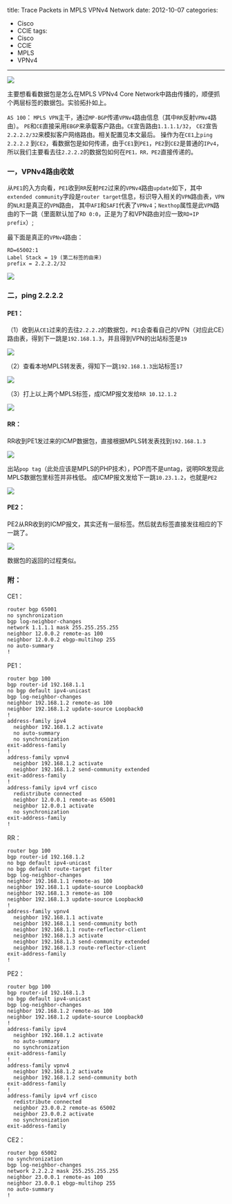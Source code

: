 title: Trace Packets in MPLS VPNv4 Network
date: 2012-10-07
categories:
- Cisco
- CCIE
tags:
- Cisco
- CCIE
- MPLS
- VPNv4
---

![](/thumbnails/vpnv4-packets/topo.png)

主要想看看数据包是怎么在MPLS VPNv4 Core Network中路由传播的，顺便抓个两层标签的数据包。实验拓扑如上。

`AS 100`： `MPLS VPN`主干，通过`MP-BGP`传递`VPNv4`路由信息（其中`RR`反射`VPNv4`路由）。
`PE`和`CE`直接采用`EBGP`来承载客户路由。`CE`宣告路由`1.1.1.1/32`， `CE2`宣告`2.2.2.2/32`来模拟客户网络路由。相关配置见本文最后。
操作为在`CE1`上`ping 2.2.2.2` 到`CE2`，看数据包是如何传递，由于`CE1`到`PE1`，`PE2`到`CE2`是普通的`IPv4`，所以我们主要看去往`2.2.2.2`的数据包如何在`PE1，RR，PE2`直接传递的。


### 一，VPNv4路由收敛

从`PE1`的入方向看，`PE1`收到`RR`反射`PE2`过来的`VPNv4`路由`update`如下，其中`extended community`字段是`router target`信息，标识导入相关的`VPN`路由表，`VPN`的`NLRI`是真正的`VPN`路由，
其中`AFI`和`SAFI`代表了`VPNv4`；`Nexthop`属性是此`VPN`路由的下一跳（里面默认加了`RD 0:0`，正是为了和VPN路由对应一致`RD+IP prefix`）;

最下面是真正的`VPNv4`路由：

    RD=65002:1
    Label Stack = 19 (第二标签的由来)
    prefix = 2.2.2.2/32

![](/thumbnails/vpnv4-packets/wireshark1.png)

### 二，ping 2.2.2.2

#### PE1：

（1）收到从`CE1`过来的去往`2.2.2.2`的数据包，`PE1`会查看自己的VPN（对应此CE）路由表，得到下一跳是`192.168.1.3`，并且得到VPN的出站标签是`19`

![](/thumbnails/vpnv4-packets/show1.png)


（2）查看本地MPLS转发表，得知下一跳`192.168.1.3`出站标签`17`

![](/thumbnails/vpnv4-packets/show2.png)

（3）打上以上两个MPLS标签，成ICMP报文发给`RR 10.12.1.2`

![](/thumbnails/vpnv4-packets/wireshark2.png)

#### RR：

RR收到PE1发过来的ICMP数据包，直接根据MPLS转发表找到`192.168.1.3`

![](/thumbnails/vpnv4-packets/show3.png)

出站`pop tag`（此处应该是MPLS的PHP技术），POP而不是untag，说明RR发现此MPLS数据包里标签并非栈低。
成ICMP报文发给下一跳`10.23.1.2`，也就是`PE2`

![](/thumbnails/vpnv4-packets/wireshark3.png)

#### PE2：

PE2从RR收到的ICMP报文，其实还有一层标签。然后就去标签直接发往相应的下一跳了。

![](/thumbnails/vpnv4-packets/show4.png)

数据包的返回的过程类似。


### 附：

CE1：

```
router bgp 65001
no synchronization
bgp log-neighbor-changes
network 1.1.1.1 mask 255.255.255.255
neighbor 12.0.0.2 remote-as 100
neighbor 12.0.0.2 ebgp-multihop 255
no auto-summary
!
```
PE1：

```
router bgp 100
bgp router-id 192.168.1.1
no bgp default ipv4-unicast
bgp log-neighbor-changes
neighbor 192.168.1.2 remote-as 100
neighbor 192.168.1.2 update-source Loopback0
!
address-family ipv4
  neighbor 192.168.1.2 activate
  no auto-summary
  no synchronization
exit-address-family
!
address-family vpnv4
  neighbor 192.168.1.2 activate
  neighbor 192.168.1.2 send-community extended
exit-address-family
!
address-family ipv4 vrf cisco
  redistribute connected
  neighbor 12.0.0.1 remote-as 65001
  neighbor 12.0.0.1 activate
  no synchronization
exit-address-family
!
```
RR：

```
router bgp 100
bgp router-id 192.168.1.2
no bgp default ipv4-unicast
no bgp default route-target filter
bgp log-neighbor-changes
neighbor 192.168.1.1 remote-as 100
neighbor 192.168.1.1 update-source Loopback0
neighbor 192.168.1.3 remote-as 100
neighbor 192.168.1.3 update-source Loopback0
!
address-family vpnv4
  neighbor 192.168.1.1 activate
  neighbor 192.168.1.1 send-community both
  neighbor 192.168.1.1 route-reflector-client
  neighbor 192.168.1.3 activate
  neighbor 192.168.1.3 send-community extended
  neighbor 192.168.1.3 route-reflector-client
exit-address-family
!
```

PE2：

```
router bgp 100
bgp router-id 192.168.1.3
no bgp default ipv4-unicast
bgp log-neighbor-changes
neighbor 192.168.1.2 remote-as 100
neighbor 192.168.1.2 update-source Loopback0
!
address-family ipv4
  neighbor 192.168.1.2 activate
  no auto-summary
  no synchronization
exit-address-family
!
address-family vpnv4
  neighbor 192.168.1.2 activate
  neighbor 192.168.1.2 send-community both
exit-address-family
!
address-family ipv4 vrf cisco
  redistribute connected
  neighbor 23.0.0.2 remote-as 65002
  neighbor 23.0.0.2 activate
  no synchronization
exit-address-family
```

CE2：

```
router bgp 65002
no synchronization
bgp log-neighbor-changes
network 2.2.2.2 mask 255.255.255.255
neighbor 23.0.0.1 remote-as 100
neighbor 23.0.0.1 ebgp-multihop 255
no auto-summary
!
```